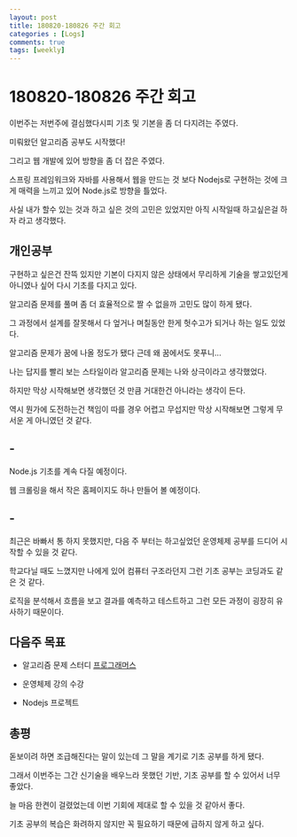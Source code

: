 ```yaml
---
layout: post
title: 180820-180826 주간 회고
categories : [Logs]
comments: true
tags: [weekly]
---
```


# 180820-180826 주간 회고

이번주는 저번주에 결심했다시피 기초 및 기본을 좀 더 다지려는 주였다.

미뤄왔던 알고리즘 공부도 시작했다!

그리고 웹 개발에 있어 방향을 좀 더 잡은 주였다.

스프링 프레임워크와 자바를 사용해서 웹을 만드는 것 보다 Nodejs로 구현하는 것에 크게 매력을 느끼고 있어 Node.js로 방향을 틀었다. 

사실 내가 할수 있는 것과 하고 싶은 것의 고민은 있었지만 아직 시작일때 하고싶은걸 하자 라고 생각했다.


## 개인공부

구현하고 싶은건 잔뜩 있지만 기본이 다지지 않은 상태에서 무리하게 기술을 쌓고있던게 아니였나 싶어 다시 기초를 다지고 있다.

알고리즘 문제를 풀며 좀 더 효율적으로 짤 수 없을까 고민도 많이 하게 됐다.

그 과정에서 설계를 잘못해서 다 엎거나 며칠동안 한게 헛수고가 되거나 하는 일도 있었다.

알고리즘 문제가 꿈에 나올 정도가 됐다 근데 왜 꿈에서도 못푸니...

나는 답지를 빨리 보는 스타일이라 알고리즘 문제는 나와 상극이라고 생각했었다. 

하지만 막상 시작해보면 생각했던 것 만큼 거대한건 아니라는 생각이 든다.

역시 뭔가에 도전하는건 책임이 따를 경우 어렵고 무섭지만 막상 시작해보면 그렇게 무서운 게 아니였던 것 같다.


## -

Node.js 기초를 계속 다질 예정이다.

웹 크롤링을 해서 작은 홈페이지도 하나 만들어 볼 예정이다.


## -

최근은 바빠서 통 하지 못했지만, 다음 주 부터는 하고싶었던 운영체제 공부를 드디어 시작할 수 있을 것 같다.

학교다닐 때도 느꼈지만 나에게 있어 컴퓨터 구조라던지 그런 기초 공부는 코딩과도 같은 것 같다.

로직을 분석해서 흐름을 보고 결과를 예측하고 테스트하고 그런 모든 과정이 굉장히 유사하기 때문이다.


## 다음주 목표

* 알고리즘 문제 스터디 [프로그래머스](https://programmers.co.kr/learn)

* 운영체제 강의 수강

* Nodejs 프로젝트


## 총평

돋보이려 하면 조급해진다는 말이 있는데 그 말을 계기로 기초 공부를 하게 됐다.

그래서 이번주는 그간 신기술을 배우느라 못했던 기반, 기초 공부를 할 수 있어서 너무 좋았다.

늘 마음 한켠이 걸렸었는데 이번 기회에 제대로 할 수 있을 것 같아서 좋다.

기초 공부의 복습은 화려하지 않지만 꼭 필요하기 때문에 급하지 않게 하고 싶다.


